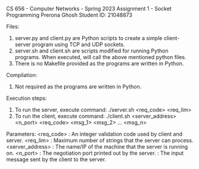 CS 656 - Computer Networks - Spring 2023
Assignment 1 - Socket Programming
Prerona Ghosh 
Student ID: 21048873


Files:
1. server.py and client.py are Python scripts to create a simple client-server program using TCP and UDP sockets.
2. server.sh and client.sh are scripts modified for running Python programs. When executed, will call the above mentioned python files.
3. There is no Makefile provided as the programs are written in Python.


Compilation:
1. Not required as the programs are written in Python.


Execution steps:
1. To run the server, execute command: ./server.sh <req_code> <req_lim>
2. To run the client, execute command: ./client.sh <server_address> <n_port> <req_code> <msg_1> <msg_2> ... <msg_n>


Parameters:
<req_code>          : An integer validation code used by client and server.
<req_lim>           : Maximum number of strings that the server can process.
<server_address>	: The name/IP of the machine that the server is running on.
<n_port> 	  		: The negotiation port printed out by the server.
<msg> 		  	    : The input message sent by the client to the server.




